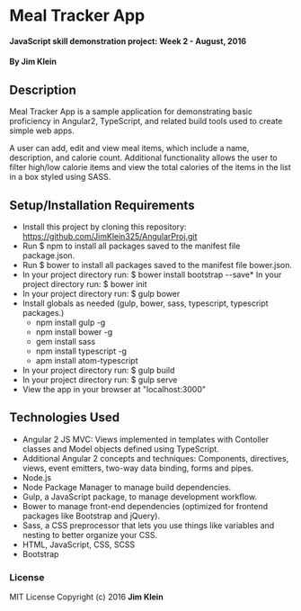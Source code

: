 # Meal Tracker App

#### JavaScript skill demonstration project:  Week 2 - August, 2016

#### By Jim Klein

## Description

Meal Tracker App is a sample application for demonstrating basic proficiency in Angular2, TypeScript, and related build tools used to create simple web apps.

A user can add, edit and view meal items, which include a name, description, and calorie count.   Additional functionality allows the user to filter high/low calorie items and view the total calories of the items in the list in a box styled using SASS.

## Setup/Installation Requirements
* Install this project by cloning this repository:
    https://github.com/JimKlein325/AngularProj.git
* Run $ npm to install all packages saved to the manifest file package.json.
* Run $ bower to install all packages saved to the manifest file bower.json.
* In your project directory run:  $ bower install bootstrap --save*
In your project directory run:  $ bower init
* In your project directory run:  $ gulp bower
* Install globals as needed (gulp, bower, sass, typescript, typescript packages.)
  - npm install gulp -g
  - npm install bower -g
  - gem install sass
  - npm install typescript -g
  - apm install atom-typescript
* In your project directory run:  $ gulp build
* In your project directory run:  $ gulp serve
* View the app in your browser at "localhost:3000"

## Technologies Used
* Angular 2 JS MVC:  Views implemented in templates with Contoller classes and Model objects defined using TypeScript.  
* Additional Angular 2 concepts and techniques:  Components, directives, views, event emitters, two-way data binding, forms and pipes.
* Node.js
* Node Package Manager to manage build dependencies.
* Gulp, a JavaScript package, to manage development workflow.
* Bower to manage front-end dependencies (optimized for frontend packages like Bootstrap and jQuery).
* Sass, a CSS preprocessor that lets you use things like variables and nesting to better organize your CSS.
* HTML, JavaScript, CSS, SCSS
* Bootstrap

### License
MIT License  Copyright (c) 2016 **Jim Klein**

